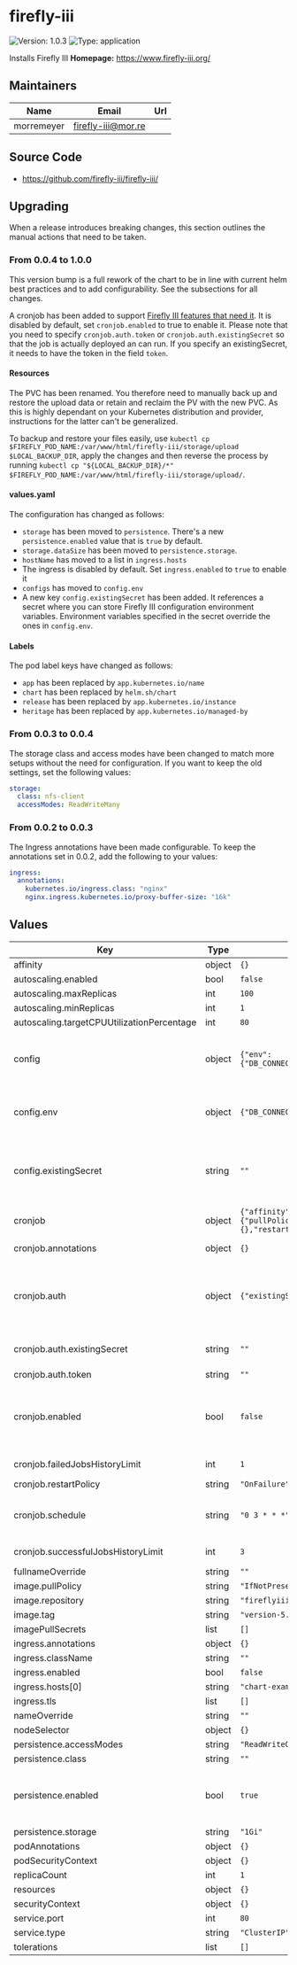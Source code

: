 # firefly-iii

![Version: 1.0.3](https://img.shields.io/badge/Version-1.0.3-informational?style=flat-square) ![Type: application](https://img.shields.io/badge/Type-application-informational?style=flat-square)

Installs Firefly III
**Homepage:** <https://www.firefly-iii.org/>
## Maintainers

| Name | Email | Url |
| ---- | ------ | --- |
| morremeyer | firefly-iii@mor.re |  |
## Source Code

* <https://github.com/firefly-iii/firefly-iii/>

## Upgrading

When a release introduces breaking changes, this section outlines the manual actions that need to be taken.

### From 0.0.4 to 1.0.0

This version bump is a full rework of the chart to be in line with current helm best practices and to add configurability. See the subsections for all changes.

A cronjob has been added to support [Firefly III features that need it](https://docs.firefly-iii.org/firefly-iii/advanced-installation/cron/). It is disabled by default, set `cronjob.enabled` to true to enable it. Please note that you need to specify `cronjob.auth.token` or `cronjob.auth.existingSecret` so that the job is actually deployed an can run. If you specify an existingSecret, it needs to have the token in the field `token`.

#### Resources

The PVC has been renamed. You therefore need to manually back up and restore the upload data or retain and reclaim the PV with the new PVC. As this is highly dependant on your Kubernetes distribution and provider, instructions for the latter can't be generalized.

To backup and restore your files easily, use `kubectl cp $FIREFLY_POD_NAME:/var/www/html/firefly-iii/storage/upload $LOCAL_BACKUP_DIR`, apply the changes and then reverse the process by running `kubectl cp "${LOCAL_BACKUP_DIR}/*" $FIREFLY_POD_NAME:/var/www/html/firefly-iii/storage/upload/`.

#### values.yaml

The configuration has changed as follows:

* `storage` has been moved to `persistence`. There's a new `persistence.enabled` value that is `true` by default.
* `storage.dataSize` has been moved to `persistence.storage`.
* `hostName` has moved to a list in `ingress.hosts`
* The ingress is disabled by default. Set `ingress.enabled` to `true` to enable it
* `configs` has moved to `config.env`
* A new key `config.existingSecret` has been added. It references a secret where you can store Firefly III configuration environment variables. Environment variables specified in the secret override the ones in `config.env`.

#### Labels

The pod label keys have changed as follows:

* `app` has been replaced by `app.kubernetes.io/name`
* `chart` has been replaced by `helm.sh/chart`
* `release` has been replaced by `app.kubernetes.io/instance`
* `heritage` has been replaced by `app.kubernetes.io/managed-by`

### From 0.0.3 to 0.0.4

The storage class and access modes have been changed to match more setups without the need for configuration. If you want to keep the old settings, set the following values:

```yaml
storage:
  class: nfs-client
  accessModes: ReadWriteMany
```

### From 0.0.2 to 0.0.3

The Ingress annotations have been made configurable. To keep the annotations set in 0.0.2, add the following to your values:

```yaml
ingress:
  annotations:
    kubernetes.io/ingress.class: "nginx"
    nginx.ingress.kubernetes.io/proxy-buffer-size: "16k"
```

## Values

| Key | Type | Default | Description |
|-----|------|---------|-------------|
| affinity | object | `{}` |  |
| autoscaling.enabled | bool | `false` |  |
| autoscaling.maxReplicas | int | `100` |  |
| autoscaling.minReplicas | int | `1` |  |
| autoscaling.targetCPUUtilizationPercentage | int | `80` |  |
| config | object | `{"env":{"DB_CONNECTION":"pgsql","DB_DATABASE":"firefly","DB_PORT":"5432","DB_USERNAME":"firefly","DEFAULT_LANGUAGE":"en_US","DEFAULT_LOCALE":"equal","TRUSTED_PROXIES":"**","TZ":"Europe/Amsterdam"},"existingSecret":""}` | Environment variables for Firefly III. See docs at: https://github.com/firefly-iii/firefly-iii/blob/main/.env.example |
| config.env | object | `{"DB_CONNECTION":"pgsql","DB_DATABASE":"firefly","DB_PORT":"5432","DB_USERNAME":"firefly","DEFAULT_LANGUAGE":"en_US","DEFAULT_LOCALE":"equal","TRUSTED_PROXIES":"**","TZ":"Europe/Amsterdam"}` | Directly defined environment variables. Use this for non-secret configuration values. |
| config.existingSecret | string | `""` | Set this to the name of a secret to load environment variables from. If defined, values in the secret will override values in config.env |
| cronjob | object | `{"affinity":{},"annotations":{},"auth":{"existingSecret":"","token":""},"enabled":false,"failedJobsHistoryLimit":1,"image":{"pullPolicy":"IfNotPresent","repository":"curlimages/curl","tag":"7.81.0"},"imagePullSecrets":[],"nodeSelector":{},"podAnnotations":{},"podSecurityContext":{},"resources":{},"restartPolicy":"OnFailure","schedule":"0 3 * * *","securityContext":{},"successfulJobsHistoryLimit":3,"tolerations":[]}` | A cronjob for [recurring Firefly III tasks](https://docs.firefly-iii.org/firefly-iii/advanced-installation/cron/). |
| cronjob.annotations | object | `{}` | Annotations for the CronJob |
| cronjob.auth | object | `{"existingSecret":"","token":""}` | Authorization for the CronJob. See https://docs.firefly-iii.org/firefly-iii/advanced-installation/cron/#request-a-page-over-the-web |
| cronjob.auth.existingSecret | string | `""` | The name of a secret containing a data.token field with the cronjob token |
| cronjob.auth.token | string | `""` | The token in plain text |
| cronjob.enabled | bool | `false` | Set to true to enable the CronJob. Note that you need to specify either cronjob.auth.existingSecret or cronjob.auth.token for it to actually be deployed. |
| cronjob.failedJobsHistoryLimit | int | `1` | How many pods to keep around for failed jobs |
| cronjob.restartPolicy | string | `"OnFailure"` | How to treat failed jobs |
| cronjob.schedule | string | `"0 3 * * *"` | When to run the CronJob. Defaults to 03:00 as this is when Firefly III executes regular tasks. |
| cronjob.successfulJobsHistoryLimit | int | `3` | How many pods to keep around for successful jobs |
| fullnameOverride | string | `""` |  |
| image.pullPolicy | string | `"IfNotPresent"` |  |
| image.repository | string | `"fireflyiii/core"` |  |
| image.tag | string | `"version-5.6.14"` |  |
| imagePullSecrets | list | `[]` |  |
| ingress.annotations | object | `{}` |  |
| ingress.className | string | `""` |  |
| ingress.enabled | bool | `false` |  |
| ingress.hosts[0] | string | `"chart-example.local"` |  |
| ingress.tls | list | `[]` |  |
| nameOverride | string | `""` |  |
| nodeSelector | object | `{}` |  |
| persistence.accessModes | string | `"ReadWriteOnce"` |  |
| persistence.class | string | `""` |  |
| persistence.enabled | bool | `true` | If you set this to false, uploaded attachments are not stored persistently and will be lost with every restart of the pod |
| persistence.storage | string | `"1Gi"` |  |
| podAnnotations | object | `{}` |  |
| podSecurityContext | object | `{}` |  |
| replicaCount | int | `1` |  |
| resources | object | `{}` |  |
| securityContext | object | `{}` |  |
| service.port | int | `80` |  |
| service.type | string | `"ClusterIP"` |  |
| tolerations | list | `[]` |  |

